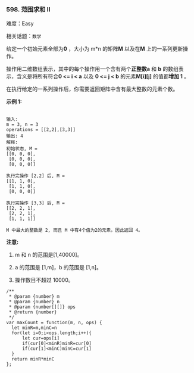 ### 598. 范围求和 II

难度：Easy

相关话题：`数学`

给定一个初始元素全部为**0** ，大小为 m*n 的矩阵**M** 以及在**M** 上的一系列更新操作。



操作用二维数组表示，其中的每个操作用一个含有两个**正整数a**  和 **b**  的数组表示，含义是将所有符合**0 <= i < a**  以及 **0 <= j < b**  的元素**M[i][j]** 的值都**增加 1** 。



在执行给定的一系列操作后，你需要返回矩阵中含有最大整数的元素个数。



**示例 1:** 



```

输入: 
m = 3, n = 3
operations = [[2,2],[3,3]]
输出: 4
解释: 
初始状态, M = 
[[0, 0, 0],
 [0, 0, 0],
 [0, 0, 0]]

执行完操作 [2,2] 后, M = 
[[1, 1, 0],
 [1, 1, 0],
 [0, 0, 0]]

执行完操作 [3,3] 后, M = 
[[2, 2, 1],
 [2, 2, 1],
 [1, 1, 1]]

M 中最大的整数是 2, 而且 M 中有4个值为2的元素。因此返回 4。
```


**注意:** 




1. m 和 n 的范围是[1,40000]。

2. a 的范围是 [1,m]，b 的范围是 [1,n]。

3. 操作数目不超过 10000。




```
/**
 * @param {number} m
 * @param {number} n
 * @param {number[][]} ops
 * @return {number}
 */
var maxCount = function(m, n, ops) {
  let minR=m,minC=n
  for(let i=0;i<ops.length;i++){
      let cur=ops[i]
      if(cur[0]<minR)minR=cur[0]
      if(cur[1]<minC)minC=cur[1]
  }
  return minR*minC
};
```


